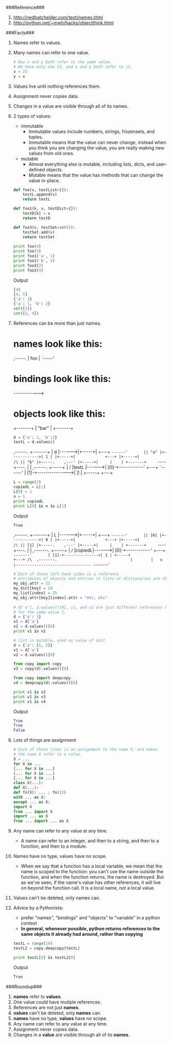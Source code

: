 ###Reference###
1. http://nedbatchelder.com/text/names.html
2. http://python.net/~mwh/hacks/objectthink.html

###Facts###
1. Names refer to values.
2. Many names can refer to one value.

	```python
	# Now x and y both refer to the same value.
	# We have only one 23, and x and y both refer to it.
	x = 23
	y = x
	```
3. Values live until nothing references them.
4. Assignment never copies data.
5. Changes in a value are visible through all of its names.
6. 2 types of values:
	* immutable 
		* Immutable values include numbers, strings, frozensets, and tuples.
		* Immutable means that the value can never change, instead when you think you are changing the value, you are really making new values from old ones.
	* mutable 
		* Almost everything else is mutable, including lists, dicts, and user-defined objects. 
		* Mutable means that the value has methods that can change the value in-place.
	
	```python
	def foo(v, testList=[]):
		testL.append(v)
		return testL
	
	def foo1(k, v, testDict={}):
		testD[k] = v
		return testD
	
	def foo3(v, testSet=set()):
		testSet.add(v)
		return testSet
		
	print foo(4)
	print foo(5)	
	print foo1('a', 1)
	print foo1('b', 2)
	print foo3(2)
	print foo3(4)
	```
	Output
	```python
	[4]
	[4, 5]
	{'a': 1}
	{'a': 1, 'b': 2}
	set([2])
	set([2, 4])
	```

7. 	References can be more than just names.
	# names look like this:
	,-----.
    | foo |
    `-----'
	# bindings look like this:
	------------>
	# objects look like this:
	+-------+
    | "bar" |
    +-------+
	```python
	d = {'a': 1, 'b':2}
	testL = d.values()
	```
	,------.       +-------+
    | d    |------>|+-----+|             +---+
    `------'       || "a" |+------------>| 1 |
                   |+-----+|             +---+
                   |+-----+|              /\
                   || "b" |+-----.    ,---'
                   |+-----+|     |    |
                   +-------+     `----+----.
                                      |    |
    ,------.       +-----+            |    \/
    |testL |------>| [0]-+------------'   +---+
    `------'       | [1]-+--------------->| 2 |
                   +-----+                +---+
	```python
	L = range(2)
	copiedL = L[:]
	L[0] = 1
	n = 1
	print copiedL
	print L[0] is n is L[1]
	```
	Output
	```
	True
	```
	,------.       +-------+
    | L    |------>|+-----+|             +---+
    `------'       || [0] |+------------>| 0 |
                   |+-----+|             +---+
                   |+-----+|              /\
                   || [1] |+-----.    ,---'
                   |+-----+|     |    |
                   +-------+     `----+----.
                                      |    |
    ,-------.       +-----+            |    \/
    |copiedL|------>| [0]-+------------'   +---+
    `-------'       | [1]-+--------------->| 1 |
                    +-----+                +---+
											 /\	
	,-------.                                |       
    |   s   |---------------------------------
    `-------'
	```python
	# Each of these left-hand sides is a reference
	# attributes of objects and entries in lists or dictionaries are also references
	my_obj.attr = 23
	my_dict[key] = 24
	my_list[index] = 25
	my_obj.attr[key][index].attr = "etc, etc"
		
	# d['a'], d.values()[0], v1, and v2 are just different references (names) 
	# for the same value 1.
	d = {'a': 1}
	v1 = d['a']
	v2 = d.values()[0]
	print v1 is v2
	
	# list is mutable, used as value of dict
	d = {'a': [1, 2]}
	v1 = d['a']
	v2 = d.values()[0]
	
	from copy import copy
	v3 = copy(d).values()[0]
	
	from copy import deepcopy
	v4 = deepcopy(d).values()[0]
	
	print v1 is v2
	print v1 is v3
	print v1 is v4
	```
	Output
	```python
	True
	True
	False
	```
8. Lots of things are assignment
	```python
	# Each of these lines is an assignment to the name X, and makes 
	# the name X refer to a value.
	X = ...
	for X in ...
	[... for X in ...]
	(... for X in ...)
	{... for X in ...}
	class X(...):
	def X(...):
	def fn(X): ... ; fn(12)
	with ... as X:
	except ... as X:
	import X
	from ... import X
	import ... as X
	from ... import ... as X
	```
9. Any name can refer to any value at any time.
	* A name can refer to an integer, and then to a string, and then to a function, and then to a module.
10. Names have no type, values have no scope.
	* When we say that a function has a local variable, we mean that the name is scoped to the function: you can't use the name outside the function, and when the function returns, the name is destroyed. But as we've seen, if the name's value has other references, it will live on beyond the function call. It is a local name, not a local value.
11. Values can't be deleted, only names can.
12. Advice by a Pythonista:
	* prefer "names", "bindings" and "objects" to "variable" in a python context
	* __In general, whenever possible, python returns references to the same objects it already had around, rather than copying__
	```python
	testL = range(10)
	testL2 = copy.deepcopy(testL)
	
	print testL[0] is testL2[0]
	```
	Output
	```python
	True
	```
	

###Roundup###
1. __names__ refer to __values__.
2. One value could have mutiple references.
3. References are not just __names__.
4. __values__ can't be deleted, only __names__ can.
5. __names__ have no type, __values__ have no scope.
6. Any name can refer to any value at any time.
7. Assignment never copies data.
8. Changes in a __value__ are visible through all of its __names__.
		
